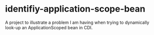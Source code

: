 identifiy-application-scope-bean
================================
A project to illustrate a problem I am having when trying to dynamically look-up an ApplicationScoped bean in CDI.
